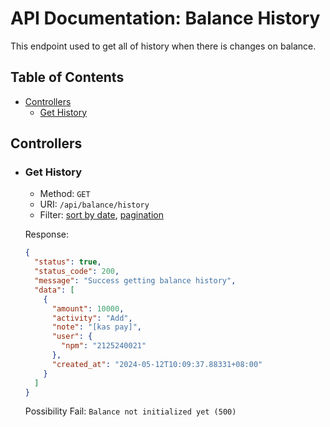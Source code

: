 # API Documentation: Balance History

This endpoint used to get all of history when there is changes on balance.

## Table of Contents

- [Controllers](#controllers)
  - [Get History](#get-history)

## Controllers

- ### Get History
  - Method: `GET`
  - URI: `/api/balance/history`
  - Filter: [sort by date](../README.md/#filter-by-parameter), [pagination](../README.md/#pagination)

  Response:
  ```json
  {
    "status": true,
    "status_code": 200,
    "message": "Success getting balance history",
    "data": [
      {
        "amount": 10000,
        "activity": "Add",
        "note": "[kas pay]",
        "user": {
          "npm": "2125240021"
        },
        "created_at": "2024-05-12T10:09:37.88331+08:00"
      }
    ]
  }
  ```

  Possibility Fail: `Balance not initialized yet (500)`
